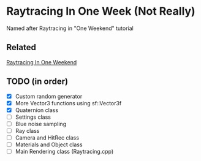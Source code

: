 # Raytracing In One Week (Not Really)
Named after Raytracing in "One Weekend" tutorial
## Related
[Raytracing In One Weekend](https://raytracing.github.io/books/RayTracingInOneWeekend.html)

## TODO (in order)
- [x] Custom random generator
- [x] More Vector3 functions using sf::Vector3f
- [x] Quaternion class
- [ ] Settings class
- [ ] Blue noise sampling
- [ ] Ray class
- [ ] Camera and HitRec class
- [ ] Materials and Object class
- [ ] Main Rendering class (Raytracing.cpp)
